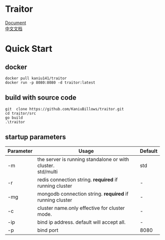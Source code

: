 # Traitor

[Document](https://kaniubillows.github.io/traitor/#/)  
[中文文档](https://kaniubillows.github.io/traitor/#/zh-cn/)

# Quick Start

## docker

`docker pull kaniu141/traitor`  
`docker run -p 8080:8080 -d traitor:latest`

## build with source code

`git  clone https://github.com/KaniuBillows/traitor.git`  
`cd traitor/src`  
`go build`  
`.\traitor`

## startup parameters

| Parameter | Usage                                                            | Default |
|-----------|------------------------------------------------------------------|---------|
| -m        | the server is running standalone or with cluster.<br/> std/multi | std     |
| -r        | redis connection string. **required** if  running cluster        | -       |
| -mg       | mongodb connection string. **required** if running cluster       | -       |
| -c        | cluster name.only effective for cluster mode.                    | -       |
| -ip       | bind ip address. default will accept all.                        | -       |
| -p        | bind port                                                        | 8080    |
